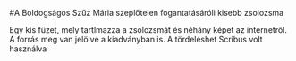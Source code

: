 #A Boldogságos Szűz Mária szeplőtelen fogantatásáróli kisebb zsolozsma

Egy kis füzet, mely tartlmazza a zsolozsmát és néhány képet az internetről. A forrás meg van jelölve a kiadványban is.
A tördeléshet Scribus volt használva
